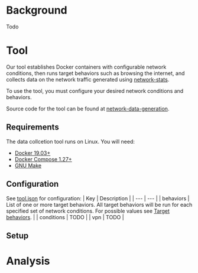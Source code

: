 # Background
Todo

# Tool
Our tool establishes Docker containers with configurable network conditions,
then runs target behaviors such as browsing the internet, and collects data on
the network traffic generated using
[network-stats](https://github.com/parkeraddison/network-stats/tree/5e4173d310faf40b7f35262e0a18e447ba91e5dc).

To use the tool, you must configure your desired network conditions and behaviors.

Source code for the tool can be found at [network-data-generation](https://github.com/parkeraddison/network-data-generation).

## Requirements
The data collcetion tool runs on Linux. You will need:
* [Docker 19.03+](https://docs.docker.com/get-docker/)
* [Docker Compose 1.27+](https://docs.docker.com/compose/install/)
* [GNU Make](https://www.gnu.org/software/make/)

## Configuration
See [tool.json](tool.json) for configuration:
| Key | Description |
| --- | --- |
| behaviors | List of one or more target behaviors. All target behaviors will be
run for each specified set of network conditions. For possible values see 
[Target
behaviors](https://github.com/parkeraddison/generating-and-analyzing-network-traffic-in-diverse-network-conditions#target-behaviors).
|
| conditions | TODO |
| vpn | TODO |

## Setup

# Analysis


